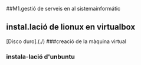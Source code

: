 ##M1.gestió de serveis en al sistemainformátic 
## instal.lació de lionux en virtualbox 
[Disco duro].(./)
###creació de la màquina virtual
### instala-lació d'unbuntu
